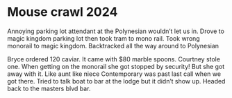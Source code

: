 # Mouse crawl 2024

Annoying parking lot attendant at the Polynesian wouldn’t let us in. Drove to magic kingdom parking lot then took tram to mono rail. Took wrong monorail to magic kingdom. Backtracked all the way around to Polynesian

Bryce ordered 120 caviar. It came with $80 marble spoons. Courtney stole one. When getting on the monorail she got stopped by security! But she got away with it. Like aunt like niece
Contemporary was past last call when we got there. Tried to talk boat to bar at the lodge but it didn’t show up. Headed back to the masters blvd bar. 